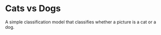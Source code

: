 # Cats vs Dogs
 A simple classification model that classifies whether a picture is a cat or a dog. 
